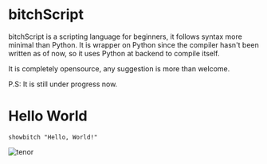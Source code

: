 # bitchScript
bitchScript is a scripting language for beginners, it follows syntax more minimal than Python. It is wrapper on Python since the compiler hasn't been written as of now, so it uses Python at backend to compile itself. 

It is completely opensource, any suggestion is more than welcome. 

P.S: It is still under progress now. 

# Hello World

`
showbitch "Hello, World!"
`

![tenor](https://user-images.githubusercontent.com/14023660/30455409-3dcd4438-99b9-11e7-8699-288076de83e1.gif)
